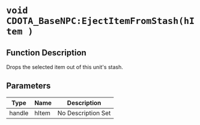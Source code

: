 # `void CDOTA_BaseNPC:EjectItemFromStash(hItem )`
## Function Description
Drops the selected item out of this unit's stash.
## Parameters
Type|Name|Description
--|--|--
handle|hItem|No Description Set
